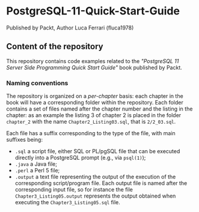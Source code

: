 # PostgreSQL-11-Quick-Start-Guide
Published by Packt, Author Luca Ferrari (fluca1978)

## Content of the repository

This repository contains code examples related to the *"PostgreSQL 11 Server Side Programming Quick Start Guide"* book published by Packt.

### Naming conventions

The repository is organized on a *per-chapter* basis: each chapter in the book will have a corresponding folder within the repository. Each folder contains a set of files named after the chapter number and the listing in the chapter: as an example the listing 3 of chapter 2 is placed in the folder `chapter_2` with the name `Chapter2_Listing03.sql`, that is `2/2_03.sql`.

Each file has a suffix corresponding to the type of the file, with main suffixes being:
- `.sql` a script file, either SQL or PL/pgSQL file that can be executed directly into a PostgreSQL prompt (e.g., via `psql(1)`);
- `.java` a Java file;
- `.perl` a Perl 5 file;
- `.output` a text file representing the output of the execution of the corresponding script/program file. Each output file is named after the corresponding input file, so for instance the file `Chapter3_Listing05.output` represents the output obtained when executing the `Chapter3_Listing05.sql` file.
